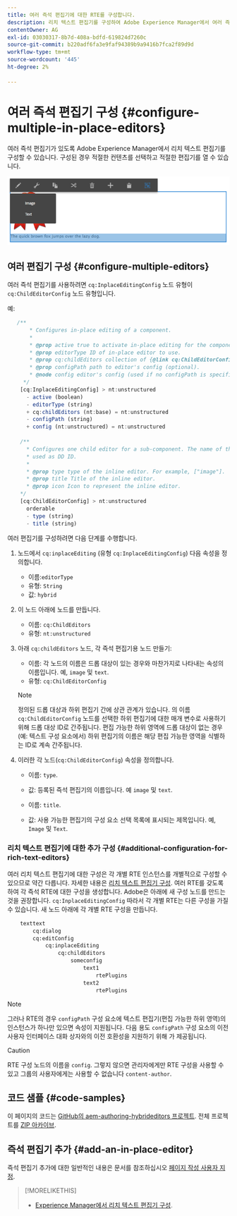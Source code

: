 ```yaml
---
title: 여러 즉석 편집기에 대한 RTE를 구성합니다.
description: 리치 텍스트 편집기를 구성하여 Adobe Experience Manager에서 여러 즉석 편집기를 만들 수 있습니다.
contentOwner: AG
exl-id: 03030317-8b7d-408a-bdfd-619824d7260c
source-git-commit: b220adf6fa3e9faf94389b9a9416b7fca2f89d9d
workflow-type: tm+mt
source-wordcount: '445'
ht-degree: 2%

---
```


# 여러 즉석 편집기 구성 {#configure-multiple-in-place-editors}

여러 즉석 편집기가 있도록 Adobe Experience Manager에서 리치 텍스트 편집기를 구성할 수 있습니다. 구성된 경우 적절한 컨텐츠를 선택하고 적절한 편집기를 열 수 있습니다.

![특정 즉석 편집기](assets/rte-inplace-editor.png)

## 여러 편집기 구성 {#configure-multiple-editors}

여러 즉석 편집기를 사용하려면 `cq:InplaceEditingConfig` 노드 유형이 `cq:ChildEditorConfig` 노드 유형입니다.

예:

```js
   /**
       * Configures in-place editing of a component.
       *
       * @prop active true to activate in-place editing for the component.
       * @prop editorType ID of in-place editor to use.
       * @prop cq:childEditors collection of {@link cq:ChildEditorConfig} nodes.
       * @prop configPath path to editor's config (optional).
       * @node config editor's config (used if no configPath is specified; optional).
     */
    [cq:InplaceEditingConfig] > nt:unstructured
      - active (boolean)
      - editorType (string)
      + cq:childEditors (nt:base) = nt:unstructured
      - configPath (string)
      + config (nt:unstructured) = nt:unstructured

    /**
      * Configures one child editor for a sub-component. The name of the this node is
      * used as DD ID.
      *
      * @prop type type of the inline editor. For example, ["image"].
      * @prop title Title of the inline editor.
      * @prop icon Icon to represent the inline editor.
    */
    [cq:ChildEditorConfig] > nt:unstructured
      orderable
      - type (string)
      - title (string)
```

여러 편집기를 구성하려면 다음 단계를 수행합니다.

1. 노드에서 `cq:inplaceEditing` (유형 `cq:InplaceEditingConfig`) 다음 속성을 정의합니다.

   * 이름:`editorType`
   * 유형: `String`
   * 값: `hybrid`

1. 이 노드 아래에 노드를 만듭니다.

   * 이름: `cq:ChildEditors`
   * 유형: `nt:unstructured`

1. 아래 `cq:childEditors` 노드, 각 즉석 편집기용 노드 만들기:

   * 이름: 각 노드의 이름은 드롭 대상이 있는 경우와 마찬가지로 나타내는 속성의 이름입니다. 예, `image` 및 `text`.
   * 유형: `cq:ChildEditorConfig`

   >[!NOTE]
   >
   >정의된 드롭 대상과 하위 편집기 간에 상관 관계가 있습니다. 의 이름 `cq:ChildEditorConfig` 노드를 선택한 하위 편집기에 대한 매개 변수로 사용하기 위해 드롭 대상 ID로 간주됩니다. 편집 가능한 하위 영역에 드롭 대상이 없는 경우(예: 텍스트 구성 요소에서) 하위 편집기의 이름은 해당 편집 가능한 영역을 식별하는 ID로 계속 간주됩니다.

1. 이러한 각 노드(`cq:ChildEditorConfig`) 속성을 정의합니다.

   * 이름: `type`.
   * 값: 등록된 즉석 편집기의 이름입니다. 예 `image` 및 `text`.

   * 이름: `title`.
   * 값: 사용 가능한 편집기의 구성 요소 선택 목록에 표시되는 제목입니다. 예, `Image` 및 `Text`.

### 리치 텍스트 편집기에 대한 추가 구성 {#additional-configuration-for-rich-text-editors}

여러 리치 텍스트 편집기에 대한 구성은 각 개별 RTE 인스턴스를 개별적으로 구성할 수 있으므로 약간 다릅니다. 자세한 내용은 [리치 텍스트 편집기 구성](/help/sites-administering/rich-text-editor.md). 여러 RTE를 갖도록 하여 각 즉석 RTE에 대한 구성을 생성합니다. Adobe은 아래에 새 구성 노드를 만드는 것을 권장합니다. `cq:InplaceEditingConfig` 따라서 각 개별 RTE는 다른 구성을 가질 수 있습니다. 새 노드 아래에 각 개별 RTE 구성을 만듭니다.

```xml
    texttext
        cq:dialog
        cq:editConfig
            cq:inplaceEditing
                cq:childEditors
                    someconfig
                        text1
                            rtePlugins
                        text2
                            rtePlugins
```

>[!NOTE]
>
>그러나 RTE의 경우 `configPath` 구성 요소에 텍스트 편집기(편집 가능한 하위 영역)의 인스턴스가 하나만 있으면 속성이 지원됩니다. 다음 용도 `configPath` 구성 요소의 이전 사용자 인터페이스 대화 상자와의 이전 호환성을 지원하기 위해 가 제공됩니다.

>[!CAUTION]
>
>RTE 구성 노드의 이름을 `config`. 그렇지 않으면 관리자에게만 RTE 구성을 사용할 수 있고 그룹의 사용자에게는 사용할 수 없습니다 `content-author`.

## 코드 샘플 {#code-samples}

이 페이지의 코드는 [GitHub의 aem-authoring-hybrideditors 프로젝트](https://github.com/Adobe-Marketing-Cloud/aem-authoring-hybrideditors). 전체 프로젝트를 [ZIP 아카이브](https://github.com/Adobe-Marketing-Cloud/aem-authoring-hybrideditors/archive/master.zip).

## 즉석 편집기 추가 {#add-an-in-place-editor}

즉석 편집기 추가에 대한 일반적인 내용은 문서를 참조하십시오 [페이지 작성 사용자 지정](/help/sites-developing/customizing-page-authoring-touch.md#add-new-in-place-editor).

>[!MORELIKETHIS]
>
>* [Experience Manager에서 리치 텍스트 편집기 구성](/help/sites-administering/rich-text-editor.md).

